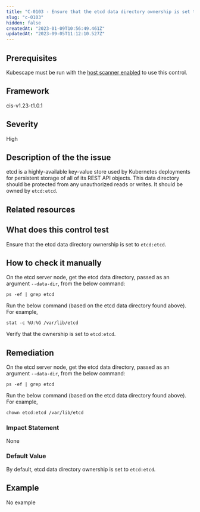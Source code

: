 ```yaml
---
title: "C-0103 - Ensure that the etcd data directory ownership is set to etcd:etcd"
slug: "c-0103"
hidden: false
createdAt: "2023-01-09T10:56:49.461Z"
updatedAt: "2023-09-05T11:12:10.527Z"
---
```

## Prerequisites
Kubescape must be run with the [host scanner enabled](/docs/scanning/#the-host-scanner) to use this control.
## Framework
cis-v1.23-t1.0.1
## Severity
High
## Description of the the issue
etcd is a highly-available key-value store used by Kubernetes deployments for persistent storage of all of its REST API objects. This data directory should be protected from any unauthorized reads or writes. It should be owned by `etcd:etcd`.
## Related resources

## What does this control test
Ensure that the etcd data directory ownership is set to `etcd:etcd`.
## How to check it manually
On the etcd server node, get the etcd data directory, passed as an argument `--data-dir`, from the below command:

 
```
ps -ef | grep etcd

```
 Run the below command (based on the etcd data directory found above). For example,

 
```
stat -c %U:%G /var/lib/etcd

```
 Verify that the ownership is set to `etcd:etcd`.
## Remediation
On the etcd server node, get the etcd data directory, passed as an argument `--data-dir`, from the below command:

 
```
ps -ef | grep etcd

```
 Run the below command (based on the etcd data directory found above). For example,

 
```
chown etcd:etcd /var/lib/etcd

```
### Impact Statement
None
### Default Value
By default, etcd data directory ownership is set to `etcd:etcd`.
## Example
No example